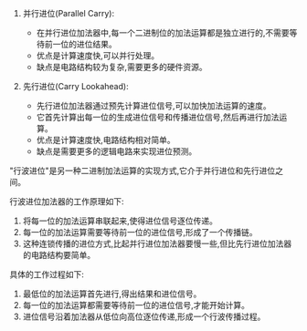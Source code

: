 1. 并行进位(Parallel Carry):
    
    - 在并行进位加法器中,每一个二进制位的加法运算都是独立进行的,不需要等待前一位的进位结果。
    - 优点是计算速度快,可以并行处理。
    - 缺点是电路结构较为复杂,需要更多的硬件资源。
2. 先行进位(Carry Lookahead):
    
    - 先行进位加法器通过预先计算进位信号,可以加快加法运算的速度。
    - 它首先计算出每一位的生成进位信号和传播进位信号,然后再进行加法运算。
    - 优点是计算速度快,电路结构相对简单。
    - 缺点是需要更多的逻辑电路来实现进位预测。
	
"行波进位"是另一种二进制加法运算的实现方式,它介于并行进位和先行进位之间。

行波进位加法器的工作原理如下:

1. 将每一位的加法运算串联起来,使得进位信号逐位传递。
2. 每一位的加法运算需要等待前一位的进位信号,形成了一个传播链。
3. 这种连锁传播的进位方式,比起并行进位加法器要慢一些,但比先行进位加法器的电路结构要简单。

具体的工作过程如下:

1. 最低位的加法运算首先进行,得出结果和进位信号。
2. 每一位的加法运算都需要等待前一位的进位信号,才能开始计算。
3. 进位信号沿着加法器从低位向高位逐位传递,形成一个行波传播过程。